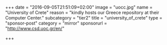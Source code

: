 +++
date = "2016-09-05T21:51:09+02:00"
image = "uocc.jpg"
name = "University of Crete"
reason = "kindly hosts our Greece repository at their Computer Center."
subcategory = "tier2"
title = "university_of_crete"
type = "sponsor-post"
category = "mirror"
sponsorurl = "http://www.csd.uoc.gr/en/"

+++

